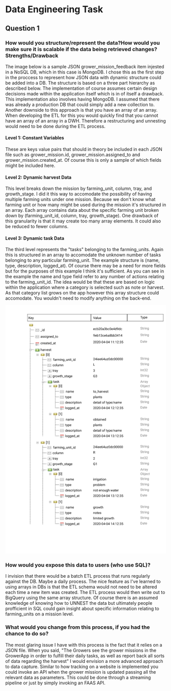 # Data Engineering Task

## Question 1


### How would you structure/represent the data?How would you make sure it is scalable if the data being retrieved changes?Strengths/Drawback

The image below is a sample JSON grower_mission_feedback item injested in a NoSQL DB, which in this case is MongoDB. I chose this as the first step in the proccess to represent how JSON data with dynamic structure could be added into a DB. The structure is based on a three part hierarchy as described below. The implementation of course assumes certain design decisions made within the application itself which is in of itself a drawback. This implementation also involves having MongoDB. I assumed that there was already a production DB that could simply add a new collection to. Another downside to this approach is that you have an array of an array. When developing the ETL for this you would quickly find that you cannot have an array of an array in a DWH. Therefore a restructuring and unnesting would need to be done during the ETL process.


#### Level 1: Constant Variables
These are keys value pairs that should in theory be included in each JSON file such as grower_mission.id, grower_mission.assigned_to and grower_mission.created_at. Of course this is only a sample of which fields might be included here. 


#### Level 2: Dynamic harvest Data
This level breaks down the mission by farming_unit, column, tray, and growth_stage. I did it this way to accomodate the possibility of having multiple farming units under one mission. Because we don't know what farming unit or how many might be used during the mission it's structured in an array. Each array contains data about the specific farming unit broken down by (farming_unit_id, column, tray, growth_stage). One drawback of this granularity is that it may create too many array elements. It could also be reduced to fewer columns.

#### Level 3: Dynamic task Data
The third level represents the "tasks" belonging to the farming_units. Again this is structured in an array to accomodate the unknown number of tasks belonging to any particular farming_unit. The example structure is (name, type, description, logged_at). Of course there may be a need for more fields but for the purposes of this example I think it's sufficient. As you can see in the example the name and type field refer to any number of actions relating to the farming_unit_id. The idea would be that these are based on logic within the application where a category is selected such as note or harvest. As that category list grows on the app however this array structure could accomodate. You wouldn't need to modify anything on the back-end.


![alt_text](/images/Infarm.png)


### How would you expose this data to users (who use SQL)?

I invision that there would be a batch ETL process that runs regularly against the DB. Maybe a daily process. The nice feature as I've learned to using arrays in DBs is that the ETL schema would not need to be altered each time a new item was created. The ETL process would then write out to BigQuery using the same array structure. Of course there is an assumed knowledge of knowing how to UNNEST the data but ultimately people profficient in SQL could gain insight about specific information relating to farming_units on a mission level.

### What would you change from this process, if you had the chance to do so?
The most glaring issue I have with this process is the fact that it relies on a JSON file. When you said, "The Growers see the grower missions in the GrowerApp in order to fulfill their daily tasks, as well as report back all sorts of data regarding the harvest" I would envision a more advanced approach to data capture. Similar to how tracking on a website is implemented you could invoke an API when the grower mission is updated passing all the relevant data as parameters. This could be done through a streaming pipeline or just by simply invoking an FAAS API.






